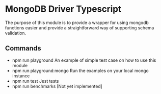 # MongoDB Driver Typescript

The purpose of this module is to provide a wrapper for using mongodb functions easier and provide a straightforward
way of supporting schema validation.



## Commands

- npm run playground An example of simple test case on how to use this module
- npm run playground:mongo Run the examples on your local mongo instance
- npm run test Jest tests
- npm run benchmarks [Not yet implemented]
